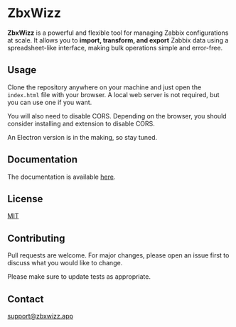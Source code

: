 # ZbxWizz

**ZbxWizz** is a powerful and flexible tool for managing Zabbix configurations at scale. It allows you to **import, transform, and export** Zabbix data using a spreadsheet-like interface, making bulk operations simple and error-free.

## Usage
Clone the repository anywhere on your machine and just open the `index.html` file with your browser. A local web server is not required, but you can use one if you want. 

You will also need to disable CORS. Depending on the browser, you should consider installing and extension to disable CORS.

An Electron version is in the making, so stay tuned.

## Documentation
The documentation is available [here](docs/documentation.md).

## License
[MIT](LICENSE.md)

## Contributing
Pull requests are welcome. For major changes, please open an issue first to discuss what you would like to change.

Please make sure to update tests as appropriate.

## Contact
support@zbxwizz.app
